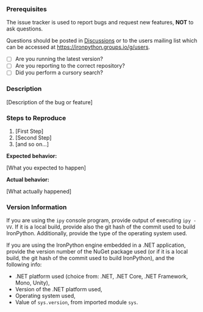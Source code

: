 ### Prerequisites

The issue tracker is used to report bugs and request new features, **NOT** to ask questions.

Questions should be posted in [Discussions](https://github.com/IronLanguages/ironpython3/discussions/categories/q-a) or to the users mailing list which can be accessed at 
https://ironpython.groups.io/g/users. 

* [ ] Are you running the latest version?
* [ ] Are you reporting to the correct repository?
* [ ] Did you perform a cursory search?

### Description

[Description of the bug or feature]

### Steps to Reproduce

1. [First Step]
2. [Second Step]
3. [and so on...]

**Expected behavior:**

[What you expected to happen]

**Actual behavior:**

[What actually happened]

### Version Information

If you are using the `ipy` console program, provide output of executing `ipy -VV`. If it is a local build, provide also the git hash of the commit used to build IronPython. Additionally, provide the type of the operating system used.

If you are using the IronPython engine embedded in a .NET application, provide the version number of the NuGet package used (or if it is a local build, the git hash of the commit used to build IronPython), and the following info:

* .NET platform used (choice from: .NET, .NET Core, .NET Framework, Mono, Unity),
* Version of the .NET platform used,
* Operating system used,
* Value of `sys.version`, from imported module `sys`.
